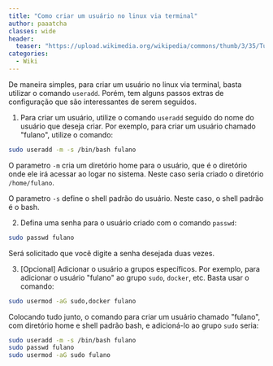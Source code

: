 ```yaml
---
title: "Como criar um usuário no linux via terminal"
author: paaatcha
classes: wide
header:
  teaser: "https://upload.wikimedia.org/wikipedia/commons/thumb/3/35/Tux.svg/220px-Tux.svg.png"
categories:
  - Wiki
---
```


De maneira simples, para criar um usuário no linux via terminal, basta utilizar o comando `useradd`. Porém, tem alguns passos extras de configuração que são interessantes de serem seguidos.


1. Para criar um usuário, utilize o comando `useradd` seguido do nome do usuário que deseja criar. Por exemplo, para criar um usuário chamado "fulano", utilize o comando:

```bash
sudo useradd -m -s /bin/bash fulano
```

O parametro `-m` cria um diretório home para o usuário, que é o diretório onde ele irá acessar ao logar no sistema. Neste caso seria criado o diretório `/home/fulano`.

O parametro `-s` define o shell padrão do usuário. Neste caso, o shell padrão é o bash.


2. Defina uma senha para o usuário criado com o comando `passwd`:

```bash
sudo passwd fulano
```

Será solicitado que você digite a senha desejada duas vezes.


3. [Opcional] Adicionar o usuário a grupos específicos. Por exemplo, para adicionar o usuário "fulano" ao grupo `sudo`, `docker`, etc. Basta usar o comando:

```bash
sudo usermod -aG sudo,docker fulano
```

Colocando tudo junto, o comando para criar um usuário chamado "fulano", com diretório home e shell padrão bash, e adicioná-lo ao grupo `sudo` seria:

```bash
sudo useradd -m -s /bin/bash fulano
sudo passwd fulano
sudo usermod -aG sudo fulano
```



